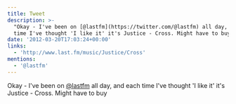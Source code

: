 ```yaml
---
title: Tweet
description: >-
  "Okay - I've been on [@lastfm](https://twitter.com/@lastfm) all day, and each
  time I've thought 'I like it' it's Justice - Cross. Might have to buy "
date: '2012-03-20T17:03:24+00:00'
links:
  - 'http://www.last.fm/music/Justice/Cross'
mentions:
  - '@lastfm'
---
```

Okay - I've been on [@lastfm](https://twitter.com/@lastfm) all day, and each time I've thought 'I like it' it's Justice - Cross. Might have to buy 
